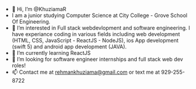 - 👋 Hi, I’m @KhuziamaR
- I am a junior studying Computer Science at City College - Grove School Of Engineering. 
- 👀 I’m interested in Full stack webdevlopment and software engineering. I have experiance coding in various fields including web development (HTML, CSS, JavaScript - ReactJS - NodeJS), ios App development (swift 5) and android app development (JAVA). 
- 🌱 I’m currently learning ReactJS
- 💞️ I’m looking for software engineer internships and full stack web dev roles! 
- 📫 Contact me at rehmankhuziama@gmail.com or text me at 929-255-8722

<!---
KhuziamaR/KhuziamaR is a ✨ special ✨ repository because its `README.md` (this file) appears on your GitHub profile.
You can click the Preview link to take a look at your changes.
--->
